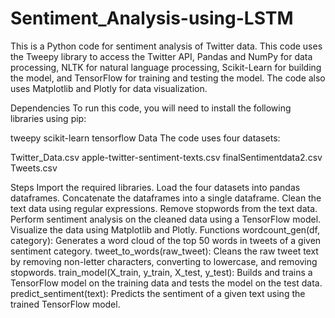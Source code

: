 # Sentiment_Analysis-using-LSTM
This is a Python code for sentiment analysis of Twitter data. This code uses the Tweepy library to access the Twitter API, Pandas and NumPy for data processing, NLTK for natural language processing, Scikit-Learn for building the model, and TensorFlow for training and testing the model. The code also uses Matplotlib and Plotly for data visualization.

Dependencies
To run this code, you will need to install the following libraries using pip:

tweepy
scikit-learn
tensorflow
Data
The code uses four datasets:

Twitter_Data.csv
apple-twitter-sentiment-texts.csv
finalSentimentdata2.csv
Tweets.csv

Steps
Import the required libraries.
Load the four datasets into pandas dataframes.
Concatenate the dataframes into a single dataframe.
Clean the text data using regular expressions.
Remove stopwords from the text data.
Perform sentiment analysis on the cleaned data using a TensorFlow model.
Visualize the data using Matplotlib and Plotly.
Functions
wordcount_gen(df, category): Generates a word cloud of the top 50 words in tweets of a given sentiment category.
tweet_to_words(raw_tweet): Cleans the raw tweet text by removing non-letter characters, converting to lowercase, and removing stopwords.
train_model(X_train, y_train, X_test, y_test): Builds and trains a TensorFlow model on the training data and tests the model on the test data.
predict_sentiment(text): Predicts the sentiment of a given text using the trained TensorFlow model.

